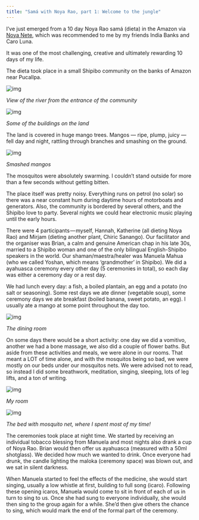 ```yaml
---
title: "Samá with Noya Rao, part 1: Welcome to the jungle"
---
```


I’ve just emerged from a 10 day Noya Rao samá (dieta) in the Amazon via [Noya Nete](http://noyanete.com/), which was recommended to me by my friends India Banks and Caro Luna.

It was one of the most challenging, creative and ultimately rewarding 10 days of my life.

The dieta took place in a small Shipibo community on the banks of Amazon near Pucallpa.

![img](https://miro.medium.com/max/4160/1*ISx9iBLCz9NZolL4-3ww_A.jpeg)

*View of the river from the entrance of the community*

![img](https://miro.medium.com/max/4160/1*Iujkan04BM6Ff5uVVfQ72Q.jpeg)

*Some of the buildings on the land*

The land is covered in huge mango trees. Mangos — ripe, plump, juicy — fell day and night, rattling through branches and smashing on the ground.

![img](https://miro.medium.com/max/2340/1*ngu0StAadoPSnZAM9E06bQ.jpeg)

*Smashed mangos*

The mosquitos were absolutely swarming. I couldn’t stand outside for more than a few seconds without getting bitten.

The place itself was pretty noisy. Everything runs on petrol (no solar) so there was a near constant hum during daytime hours of motorboats and generators. Also, the community is bordered by several others, and the Shipibo love to party. Several nights we could hear electronic music playing until the early hours.

There were 4 participants — myself, Hannah, Katherine (all dieting Noya Rao) and Mirjam (dieting another plant, Chiric Sanango). Our facilitator and the organiser was Brian, a calm and genuine American chap in his late 30s, married to a Shipibo woman and one of the only bilingual English-Shipibo speakers in the world. Our shaman/maestra/healer was Manuela Mahua (who we called Yoshan, which means ‘grandmother’ in Shipibo). We did a ayahuasca ceremony every other day (5 ceremonies in total), so each day was either a ceremony day or a rest day.

We had lunch every day: a fish, a boiled plantain, an egg and a potato (no salt or seasoning). Some rest days we ate dinner (vegetable soup), some ceremony days we ate breakfast (boiled banana, sweet potato, an egg). I usually ate a mango at some point throughout the day too.

![img](https://miro.medium.com/max/4160/1*BP8p9_B_F39rxGyote5i8A.jpeg)

*The dining room*

On some days there would be a short activity: one day we did a vomitivo, another we had a bone massage, we also did a couple of flower baths. But aside from these activities and meals, we were alone in our rooms. That meant a LOT of time alone, and with the mosquitos being so bad, we were mostly on our beds under our mosquitos nets. We were advised not to read, so instead I did some breathwork, meditation, singing, sleeping, lots of leg lifts, and a ton of writing.

![img](https://miro.medium.com/max/4160/1*0WytdAzYKdf5QjlsUJLPVA.jpeg)

*My room*

![img](https://miro.medium.com/max/4160/1*A98MKZEIQtvbCQkk7Tw1RA.jpeg)

*The bed with mosquito net, where I spent most of my time!*

The ceremonies took place at night time. We started by receiving an individual tobacco blessing from Manuela and most nights also drank a cup of Noya Rao. Brian would then offer us ayahuasca (measured with a 50ml shotglass). We decided how much we wanted to drink. Once everyone had drunk, the candle lighting the maloka (ceremony space) was blown out, and we sat in silent darkness.

When Manuela started to feel the effects of the medicine, she would start singing, usually a low whistle at first, building to full song (icaro). Following these opening icaros, Manuela would come to sit in front of each of us in turn to sing to us. Once she had sung to everyone individually, she would then sing to the group again for a while. She’d then give others the chance to sing, which would mark the end of the formal part of the ceremony.